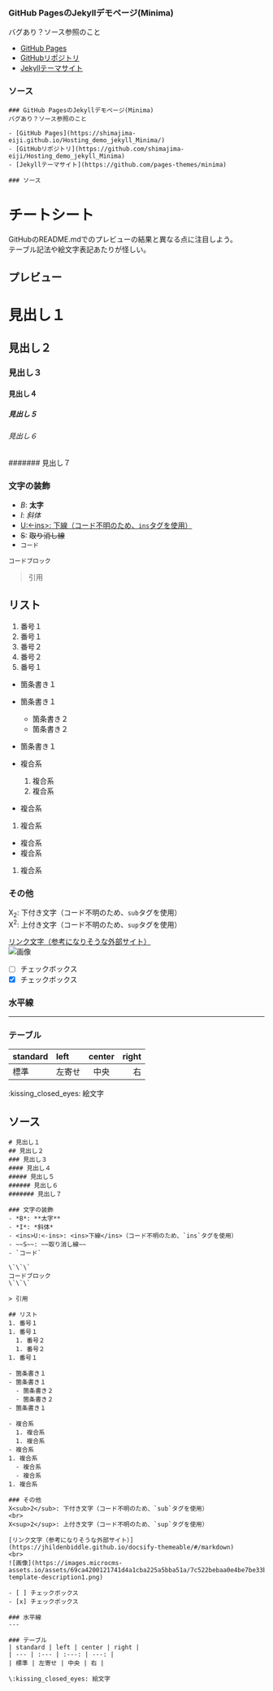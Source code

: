 ### GitHub PagesのJekyllデモページ(Minima)
バグあり？ソース参照のこと

- [GitHub Pages](https://shimajima-eiji.github.io/Hosting_demo_jekyll_Minima/)
- [GitHubリポジトリ](https://github.com/shimajima-eiji/Hosting_demo_jekyll_Minima)
- [Jekyllテーマサイト](https://github.com/pages-themes/minima)

### ソース
```
### GitHub PagesのJekyllデモページ(Minima)
バグあり？ソース参照のこと

- [GitHub Pages](https://shimajima-eiji.github.io/Hosting_demo_jekyll_Minima/)
- [GitHubリポジトリ](https://github.com/shimajima-eiji/Hosting_demo_jekyll_Minima)
- [Jekyllテーマサイト](https://github.com/pages-themes/minima)

### ソース
```

# チートシート
GitHubのREADME.mdでのプレビューの結果と異なる点に注目しよう。
<br>
テーブル記法や絵文字表記あたりが怪しい。

## プレビュー

# 見出し１
## 見出し２
### 見出し３
#### 見出し４
##### 見出し５
###### 見出し６
####### 見出し７

### 文字の装飾
- *B*: **太字**
- *I*: *斜体*
- <ins>U:<-ins>: <ins>下線</ins>（コード不明のため、`ins`タグを使用）
- ~~S~~: ~~取り消し線~~
- `コード`

```
コードブロック
```

> 引用

## リスト
1. 番号１
1. 番号１
  1. 番号２
  1. 番号２
1. 番号１

- 箇条書き１
- 箇条書き１
  - 箇条書き２
  - 箇条書き２
- 箇条書き１

- 複合系
  1. 複合系
  1. 複合系
- 複合系
1. 複合系
  - 複合系
  - 複合系
1. 複合系

### その他
X<sub>2</sub>: 下付き文字（コード不明のため、`sub`タグを使用）
<br>
X<sup>2</sup>: 上付き文字（コード不明のため、`sup`タグを使用）

[リンク文字（参考になりそうな外部サイト）](https://jhildenbiddle.github.io/docsify-themeable/#/markdown)
<br>
![画像](https://images.microcms-assets.io/assets/69ca4200121741d4a1cba225a5bba51a/7c522bebaa0e4be7be33b5f12fcc2cc0/blog-template-description1.png)

- [ ] チェックボックス
- [x] チェックボックス

### 水平線
---

### テーブル
| standard | left | center | right |
| --- | :--- | :---: | ---: |
| 標準 | 左寄せ | 中央 | 右 |

\:kissing_closed_eyes: 絵文字

## ソース
```
# 見出し１
## 見出し２
### 見出し３
#### 見出し４
##### 見出し５
###### 見出し６
####### 見出し７

### 文字の装飾
- *B*: **太字**
- *I*: *斜体*
- <ins>U:<-ins>: <ins>下線</ins>（コード不明のため、`ins`タグを使用）
- ~~S~~: ~~取り消し線~~
- `コード`

\`\`\`
コードブロック
\`\`\`

> 引用

## リスト
1. 番号１
1. 番号１
  1. 番号２
  1. 番号２
1. 番号１

- 箇条書き１
- 箇条書き１
  - 箇条書き２
  - 箇条書き２
- 箇条書き１

- 複合系
  1. 複合系
  1. 複合系
- 複合系
1. 複合系
  - 複合系
  - 複合系
1. 複合系

### その他
X<sub>2</sub>: 下付き文字（コード不明のため、`sub`タグを使用）
<br>
X<sup>2</sup>: 上付き文字（コード不明のため、`sup`タグを使用）

[リンク文字（参考になりそうな外部サイト）](https://jhildenbiddle.github.io/docsify-themeable/#/markdown)
<br>
![画像](https://images.microcms-assets.io/assets/69ca4200121741d4a1cba225a5bba51a/7c522bebaa0e4be7be33b5f12fcc2cc0/blog-template-description1.png)

- [ ] チェックボックス
- [x] チェックボックス

### 水平線
---

### テーブル
| standard | left | center | right |
| --- | :--- | :---: | ---: |
| 標準 | 左寄せ | 中央 | 右 |

\:kissing_closed_eyes: 絵文字
```
